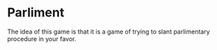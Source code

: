 # Parliment

The idea of this game is that it is a game of trying to slant parlimentary procedure in your favor.
